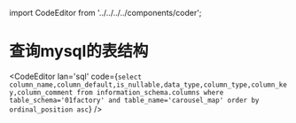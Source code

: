 import CodeEditor from '../../../../components/coder';

# 查询mysql的表结构

<CodeEditor lan='sql' code={`
select column_name,column_default,is_nullable,data_type,column_type,column_key,column_comment from information_schema.columns where table_schema='01factory' and table_name='carousel_map' order by ordinal_position asc
`} />
